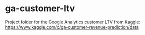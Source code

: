 # ga-customer-ltv
Project folder for the Google Analytics customer LTV from Kaggle:
https://www.kaggle.com/c/ga-customer-revenue-prediction/data
